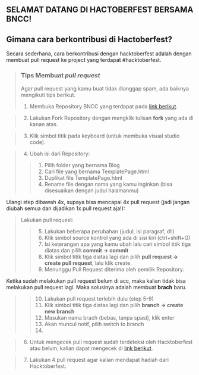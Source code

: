## SELAMAT DATANG DI HACTOBERFEST BERSAMA BNCC!

## Gimana cara berkontribusi di Hactoberfest?
Secara sederhana, cara berkontribusi dengan hacktoberfest adalah dengan membuat pull request ke project yang terdapat #hacktoberfest. 

> ### **Tips Membuat *pull request***
> Agar pull request yang kamu buat tidak dianggap spam, ada baiknya mengikuti tips berikut.
>1. Membuka Repository BNCC yang terdapat pada [link berikut](https://github.com/BNCC-Malang/Hacktoberfest2021).

>2. Lakukan Fork Repository dengan mengklik tulisan **fork** yang ada di kanan atas.

>3. Klik simbol titik pada keyboard (untuk membuka visual studio code).

>4. Ubah isi dari Repository:
>> 1) Pilih folder yang bernama Blog
>> 2) Cari file yang bernama TemplatePage.html
>> 3) Duplikat file TemplatePage.html
>> 4) Rename file dengan nama yang kamu inginkan (bisa disesuaikan dengan judul halamanmu)

Ulangi step dibawah 4x, supaya bisa mencapai 4x pull request (jadi jangan diubah semua dan dijadikan 1x pull request aja!):

>Lakukan pull request:
>> 5) Lakukan beberapa perubahan (judul, isi paragraf, dll)
>> 6) Klik simbol source kontrol yang ada di sisi kiri (ctrl+shift+G)
>> 7) Isi keterangan apa yang kamu ubah lalu cari simbol titik tiga diatas dan pilih **commit -> commit**
>> 8) Klik simbol titik tiga diatas lagi dan pilih **pull request -> create pull request**, lalu klik create.
>> 9) Menunggu Pull Request diterima oleh pemilik Repository.

Ketika sudah melakukan pull request belum di acc, maka kalian tidak bisa melakukan pull request lagi. Maka solusinya adalah membuat **brach** baru.
>> 10) Lakukan pull request terlebih dulu (step 5-9)
>> 11) Klik simbol titik tiga diatas lagi dan pilih **branch -> create new branch**
>> 12) Masukan nama brach (bebas, tanpa spasi), klik enter
>> 13) Akan muncul notif, pilih switch to branch
>> 14)


>6. Untuk mengecek pull request sudah terdeteksi oleh Hacktoberfest atau belum, kalian dapat mengecek di [link berikut](https://hacktoberfest.digitalocean.com/profile).

>7. Lakukan 4 pull request agar kalian mendapat hadiah dari Hacktoberfest.

